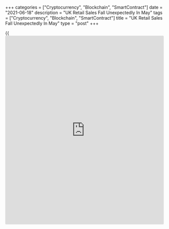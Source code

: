 +++
categories = ["Cryptocurrency", "Blockchain", "SmartContract"]
date = "2021-06-18"
description = "UK Retail Sales Fall Unexpectedly In May"
tags = ["Cryptocurrency", "Blockchain", "SmartContract"]
title = "UK Retail Sales Fall Unexpectedly In May"
type = "post"
+++

{{<iframe id="large-banner" src="https://www.bounty.group/#slide=11.0" width="100%" height="600" scrolling="no" style="border: 0px solid rgb(216, 221, 230); border-radius: 3px;">}}

UK retail sales dropped unexpectedly in May after a sharp growth in
April when retail restrictions were eased, data from the Office for
National Statistics revealed on Friday.

Retail sales dropped 1.4 percent month-on-month in May, reversing a 9.2
percent rise in April and confounding expectations for an increase of
1.6 percent.

Excluding auto fuel, retail sales dropped 2.1 percent after rising 9.1
percent in the previous month. Sales were forecast to climb 1.5 percent.

On a yearly basis, the retail sales volume growth moderated to 24.6
percent in May from 42.4 percent a month ago. This was also slower than
the expected expansion of 29 percent.

Sales, excluding auto fuel, logged an annual growth of 21.7 percent
versus 37.7 percent expansion seen in April and economists' forecast of
27.3 percent.

For comments and feedback [contact](https://www.playgroundfx.com/contact/): editorial@rtt[news](https://www.letsplayfx.com/blog/forex-news-website/).com

[Economic News][1]

 **What parts of the world are seeing the best (and worst) economic
performances lately? Click[here][2] to check out our [Econ Scorecard][2]
and find out! See up-to-the-moment [ranking](https://www.playgroundfx.com/blog/crypto-exchange-ranking/)s for the best and worst
performers in [GDP][3], [unemployment rate][4], [inflation][5] and much
more.**

   1. www.rtt[news](https://www.letsplayfx.com/blog/forex-news-website/).com/Content/EconomicNews.aspx
   2. www.rtt[news](https://www.letsplayfx.com/blog/forex-news-website/).com/economic-scorecard/world-rank/retail-sales/highest-performance.aspx
   3. www.rtt[news](https://www.letsplayfx.com/blog/forex-news-website/).com/economic-scorecard/world-rank/GDP/highest-performance.aspx
   4. www.rtt[news](https://www.letsplayfx.com/blog/forex-news-website/).com/economic-scorecard/world-rank/unemployment-rate/lowest-performance.aspx
   5. www.rtt[news](https://www.letsplayfx.com/blog/forex-news-website/).com/economic-scorecard/world-rank/CPI/highest-performance.aspx